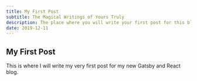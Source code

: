 ```yaml
---
title: My First Post
subtitle: The Magical Writings of Yours Truly
description: The place where you will write your first post for this blog
date: 2019-12-11
---
```


## My First Post
This is where I will write my very first post for my new Gatsby and React blog.
